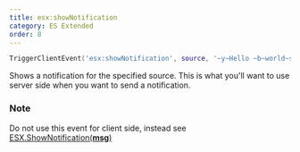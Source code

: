 ```yaml
---
title: esx:showNotification
category: ES Extended
order: 8
---
```


```lua
TriggerClientEvent('esx:showNotification', source, '~y~Hello ~b~world~s~!')
```

Shows a notification for the specified source. This is what you'll want to use server side when you want to send a notification.

### Note
Do not use this event for client side, instead see [ESX.ShowNotification(**msg**)](../../client-functions/esx.shownotification)
